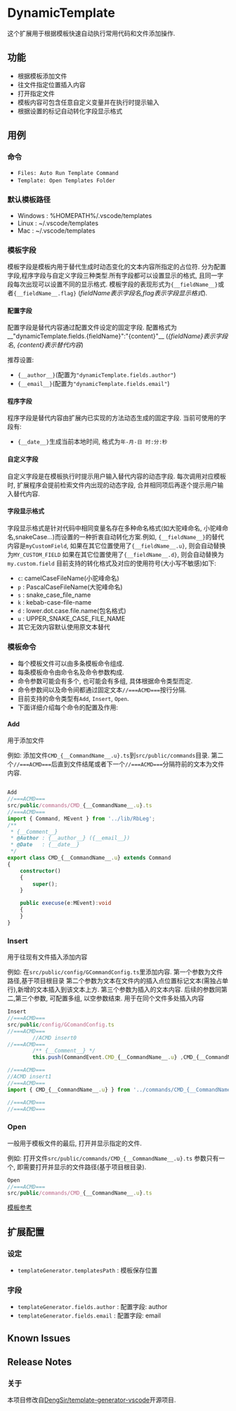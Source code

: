# DynamicTemplate

这个扩展用于根据模板快速自动执行常用代码和文件添加操作.

## 功能

* 根据模板添加文件
* 往文件指定位置插入内容
* 打开指定文件
* 模板内容可包含任意自定义变量并在执行时提示输入
* 根据设置的标记自动转化字段显示格式

## 用例

### 命令

* `Files: Auto Run Template Command`
* `Template: Open Templates Folder`

### 默认模板路径

* Windows : %HOMEPATH%/.vscode/templates
* Linux : ~/.vscode/templates
* Mac : ~/.vscode/templates

### 模板字段

模板字段是模板内用于替代生成时动态变化的文本内容所指定的占位符.
分为配置字段,程序字段与自定义字段三种类型.所有字段都可以设置显示的格式,
且同一字段每次出现可以设置不同的显示格式.
模板字段的表现形式为`{__fieldName__}`或者`{__fieldName__.flag}`
(_fieldName表示字段名,flag表示字段显示格式_).

#### 配置字段

配置字段是替代内容通过配置文件设定的固定字段.
配置格式为__"dynamicTemplate.fields.{fieldName}":"{content}"__
(_{fieldName}表示字段名_, _{content}表示替代内容_)

推荐设置:

* `{__author__}`(配置为`"dynamicTemplate.fields.author"`)
* `{__email__}`(配置为`"dynamicTemplate.fields.email"`)

#### 程序字段

程序字段是替代内容由扩展内已实现的方法动态生成的固定字段.
当前可使用的字段有:

* `{__date__}`生成当前本地时间, 格式为`年-月-日 时:分:秒`

#### 自定义字段

自定义字段是在模板执行时提示用户输入替代内容的动态字段.
每次调用对应模板时, 扩展程序会提前检索文件内出现的动态字段,
合并相同项后再逐个提示用户输入替代内容.

#### 字段显示格式

字段显示格式是针对代码中相同变量名存在多种命名格式(如大驼峰命名,
小驼峰命名,snakeCase...)而设置的一种折衷自动转化方案.例如,
`{__fieldName__}`的替代内容是`myCustomField`,
如果在其它位置使用了`{__fieldName__.u}`, 则会自动替换为`MY_CUSTOM_FIELD`
如果在其它位置使用了`{__fieldName__.d}`, 则会自动替换为`my.custom.field`
目前支持的转化格式及对应的使用符号(大小写不敏感)如下:

* `c`: camelCaseFileName(小驼峰命名)
* `p` : PascalCaseFileName(大驼峰命名)
* `s` : snake_case_file_name
* `k` : kebab-case-file-name
* `d` : lower.dot.case.file.name(包名格式)
* `u` : UPPER_SNAKE_CASE_FILE_NAME
* 其它无效内容默认使用原文本替代

### 模板命令

* 每个模板文件可以由多条模板命令组成.
* 每条模板命令由命令名及命令参数构成.
* 命令参数可能会有多个, 也可能会有多组, 具体根据命令类型而定.
* 命令参数间以及命令间都通过固定文本`//===ACMD===`按行分隔.
* 目前支持的命令类型有`Add`, `Insert`, `Open`.
* 下面详细介绍每个命令的配置及作用:

#### Add

用于添加文件

例如:
添加文件`CMD_{__CommandName__.u}.ts`到`src/public/commands`目录.
第二个`//===ACMD===`后直到文件结尾或者下一个`//===ACMD===`分隔符前的文本为文件内容.

```typescript

Add
//===ACMD===
src/public/commands/CMD_{__CommandName__.u}.ts
//===ACMD===
import { Command, MEvent } from '../lib/RbLeg';
/**
 * {__Comment__}
 * @Author : {__author__} ({__email__})
 * @Date   : {__date__}
 */
export class CMD_{__CommandName__.u} extends Command
{
    constructor()
    {
        super();
    }

    public execuse(e:MEvent):void
    {
    }
}

```

### Insert

用于往现有文件插入添加内容

例如:
在`src/public/config/GCommandConfig.ts`里添加内容.
第一个参数为文件路径,基于项目根目录
第二个参数为文本在文件内的插入点位置标记文本(需独占单行),新增的文本插入到该文本上方.
第三个参数为插入的文本内容.
后续的参数同第二,第三个参数, 可配置多组, 以空参数结束. 用于在同个文件多处插入内容

```typescript
Insert
//===ACMD===
src/public/config/GComandConfig.ts
//===ACMD===
        //ACMD insert0
//===ACMD===
        /** {__Comment__} */
        this.push(CommandEvent.CMD_{__CommandName__.u} ,CMD_{__CommandName__.u});

//===ACMD===
//ACMD insert1
//===ACMD===
import { CMD_{__CommandName__.u} } from '../commands/CMD_{__CommandName__.u}';

//===ACMD===
//===ACMD===
```

### Open

一般用于模板文件的最后, 打开并显示指定的文件.

例如:
打开文件`src/public/commands/CMD_{__CommandName__.u}.ts`
参数只有一个, 即需要打开并显示的文件路径(基于项目根目录).

```typescript
Open
//===ACMD===
src/public/commands/CMD_{__CommandName__.u}.ts
```

[模板参考](https://github.com/seawait/DTTemplates)

## 扩展配置

### 设定

* `templateGenerator.templatesPath` : 模板保存位置

### 字段

* `templateGenerator.fields.author` : 配置字段: author
* `templateGenerator.fields.email` : 配置字段: email

## Known Issues

## Release Notes

### 关于

本项目修改自[DengSir/template-generator-vscode](https://github.com/DengSir/template-generator-vscode/blob/master/LICENSE.md)开源项目.

